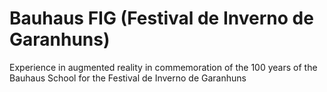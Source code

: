 # Bauhaus FIG (Festival de Inverno de Garanhuns)
Experience in augmented reality in commemoration of the 100 years of the Bauhaus School for the Festival de Inverno de Garanhuns
